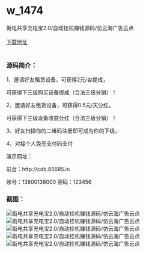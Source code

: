 # w_1474
街电共享充电宝2.0/自动挂机赚钱源码/仿云海广告云点
<br/></br>
[下载地址](https://www.uuid2.com/1474.html "下载地址")
<br/></br>
<h3>源码简介：</h3>
<p>1、邀请好友租赁设备，可获得2元/台提成，<p>
<p>可获得下三级购买设备提成（合法三级分销）！<p>
<p>2、邀请好友租赁设备，可获得0.5元/天分红，<p>
<p>可获得下三级设备收益分红（合法三级分销）！<p>
<p>3、好友扫描你的二维码注册即可成为你的下级。<p>
<p>4、对接个人免签支付码支付<p>
<p>演示网址：<p>
<p>前台：http://cdb.85685.in<p>
<p>账号：13800138000   密码：123456<p>
<h3>截图：</h3>
<img src="https://www.uuid2.com/wp-content/uploads/img/202108/1a8c023253.jpg" alt="街电共享充电宝2.0/自动挂机赚钱源码/仿云海广告云点"><img src="https://www.uuid2.com/wp-content/uploads/img/202108/1a8c023397.jpg" alt="街电共享充电宝2.0/自动挂机赚钱源码/仿云海广告云点"><img src="https://www.uuid2.com/wp-content/uploads/img/202108/b349e83258.png" alt="街电共享充电宝2.0/自动挂机赚钱源码/仿云海广告云点"><img src="https://www.uuid2.com/wp-content/uploads/img/202108/c7521d4187.png" alt="街电共享充电宝2.0/自动挂机赚钱源码/仿云海广告云点"><img src="https://www.uuid2.com/wp-content/uploads/img/202108/3071d20596.png" alt="街电共享充电宝2.0/自动挂机赚钱源码/仿云海广告云点">
